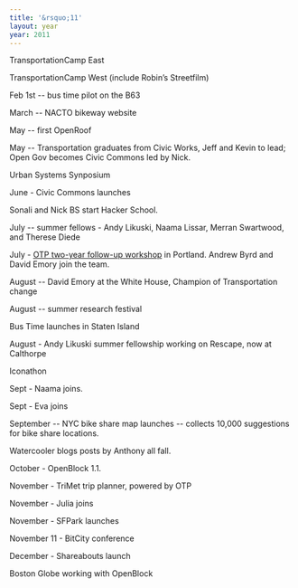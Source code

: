 ```yaml
---
title: '&rsquo;11'
layout: year
year: 2011
---
```



TransportationCamp East 

TransportationCamp West (include Robin’s Streetfilm)

Feb 1st -- bus time pilot on the B63

March -- NACTO bikeway website

May -- first OpenRoof

May -- Transportation graduates from Civic Works, Jeff and Kevin to lead; Open Gov becomes Civic Commons led by Nick.  

Urban Systems Synposium

June - Civic Commons launches

Sonali and Nick BS start Hacker School.

July -- summer fellows -  Andy Likuski, Naama Lissar, Merran Swartwood, and Therese Diede

July - [OTP two-year follow-up workshop](https://github.com/opentripplanner/OpenTripPlanner/wiki/2011-OTP-Workshop) in Portland. Andrew Byrd and David Emory join the team.

August -- David Emory at the White House, Champion of Transportation change

August -- summer research festival 

Bus Time launches in Staten Island

August - Andy Likuski summer fellowship working on Rescape, now at Calthorpe

Iconathon

Sept - Naama joins.

Sept - Eva joins

September -- NYC bike share map launches -- collects 10,000 suggestions for bike share locations.

Watercooler blogs posts by Anthony all fall.

October - OpenBlock 1.1.

November - TriMet trip planner, powered by OTP

November - Julia joins

November - SFPark launches


November 11 - BitCity conference

December - Shareabouts launch

Boston Globe working with OpenBlock 

